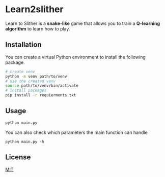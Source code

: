 # Learn2slither

Learn to Slither is a **snake-like** game that allows you to train a **Q-learning algorithm** to learn how to play.

## Installation

You can create a virtual Python environment to install the following package.

```bash
# create venv
python -m venv path/to/venv
# use the created venv
source path/to/venv/bin/activate
# install packages
pip install -r requierments.txt
```

## Usage

```python
python main.py
```
You can also check which parameters the main function can handle
```
python main.py -h
```

## License

[MIT](https://choosealicense.com/licenses/mit/)